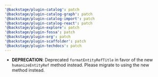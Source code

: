 ```yaml
---
'@backstage/plugin-catalog': patch
'@backstage/plugin-catalog-graph': patch
'@backstage/plugin-catalog-import': patch
'@backstage/plugin-catalog-react': patch
'@backstage/plugin-explore': patch
'@backstage/plugin-fossa': patch
'@backstage/plugin-org': patch
'@backstage/plugin-scaffolder': patch
'@backstage/plugin-techdocs': patch
---
```


- **DEPRECATION**: Deprecated `formatEntityRefTitle` in favor of the new `humanizeEntityRef` method instead. Please migrate to using the new method instead.
